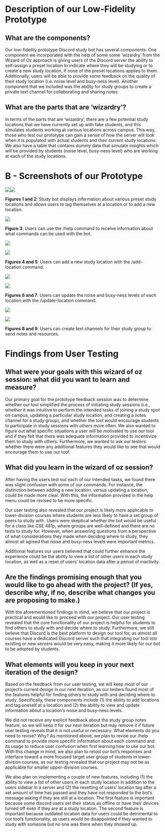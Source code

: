 # Description of our Low-Fidelity Prototype

## What are the components?

Our low-fidelity prototype Discord study bot has several components. One component we incorporated with the help of some some ‘wizardry’ from the Wizard of Oz approach is giving users of the Discord server the ability to self-assign a preset location to indicate where they will be studying or to create a new study location, if none of the preset locations applies to them. Additionally, users will be able to provide some feedback on the quality of their study location (i.e. noise level and busy-ness level). Another component that we included was the ability for study groups to create a private text channel for collaborating and sharing notes.

## What are the parts that are ‘wizardry’?

In terms of the parts that are ‘wizardry’, there are a few potential study locations that we have currently set up with fake students, and this simulates students working at various locations across campus. This way, those who test our prototype can gain a sense of how the server will look when it is populated with actual students and their current study locations. We also have a table that contains dummy data that simulate insights which will be provided by students (noise level, busy-ness level) who are working at each of the study locations.

# B - Screenshots of our Prototype

![](images/G3-2.png)![](images/G3-6.png)

**Figures 1 and 2**: Study bot displays information about various preset study locations and allows users to tag themselves at a location or to add a new location.

![](images/G3-9.png)

**Figure 3**: Users can use the /help command to receive information about what commands can be used with the bot.

![](images/G3-3.png)

![](images/G3-7.png)

**Figures 4 and 5**: Users can add a new study location with the /add-location command.

![](images/G3-1.png)

![](images/G3-8.png)

**Figures 6 and 7**: Users can update the noise and busy-ness levels of each location with the /update-location command.

![](images/G3-4.png)

![](images/image5.png)

**Figures 8 and 9**: Users can create text channels for their study group to send notes and resources.

# Findings from User Testing

## What were your goals with this wizard of oz session: what did you want to learn and measure?

Our primary goal for the prototype feedback session was to determine whether our tool simplified the process of initiating study sessions (i.e., whether it was intuitive to perform the intended tasks of joining a study spot on campus, updating a particular study location, and creating a notes channel for a study group), and whether the tool would encourage students to participate in study sessions with others more often. We also wanted to figure out what specific situations a user will be motivated to use our tool and if they felt that there was adequate information provided to incentivize them to study with others. Furthermore, we wanted to ask our testers whether there were any additional features they would like to see that would encourage them to use our tool.

## What did you learn in the wizard of oz session?  

After having the users test out each of our intended tasks, we found there was slight confusion with some of our commands. For instance, the distinction between adding a new location, versus updating a location, could be made more clear. With this, the information provided in the help menu could be revised to be more specific.

Our user testing also revealed that our project is likely more applicable to lower-division courses where students are less likely to have a set group of peers to study with. Users were skeptical whether the bot would be useful for a class like CSE 481p, where groups are well-defined and there are no tests to study for. However, when answering questions from a perspective of what considerations they made when deciding where to study, they almost all agreed that noise and busy-ness levels were important metrics.

Additional features our users believed that could further enhance the experience could be the ability to view a list of other users in each study location, as well as a reset of users’ location data after a period of inactivity.

## Are the findings promising enough that you would like to go ahead with the project? (If yes, describe why, if no, describe what changes you are proposing to make.) 

With the aforementioned findings in mind, we believe that our project is practical and would like to proceed with our project. Our user testing revealed that the core functionality of our project is helpful for students to find others to study with and decide where to study. Furthermore, we still believe that Discord is the best platform to design our tool for, as almost all courses have a dedicated Discord server such that integrating our tool into existing or new servers would be very easy, making it more likely for our bot to be adopted by students.

## What elements will you keep in your next iteration of the design? 

Based on the feedback from our user testing, we will keep most of our project’s current design in our next iteration, as our testers found most of the features helpful for finding others to study with and deciding where to study. Specifically, these components include (1) the ability to add locations and tag oneself at a location and (2) the ability to view and update information about a location’s noise and busy-ness levels. 

We did not receive any explicit feedback about the study group notes feature, so we will keep it for our next iteration but may remove it if future user testing reveals that it is not useful or necessary.
What elements do you need to revise? Why?
As mentioned above, we plan to revise our /help command to provide more specific information about each command and its usage to reduce user confusion when first learning how to use our bot. With this change in mind, we also plan to retool our bot’s responses and interface toward a more focused target user group of students in lower-division courses, as our testing revealed that our project may not be as applicable for smaller upper-division courses. 

We also plan on implementing a couple of new features, including (1)  the ability to view a list of other users in each study location in addition to the users sidebar in a server and (2) the resetting of users’ location tag after a set amount of time has passed and they have not responded to the bot’s message asking if they are still at a location. The first feature is important because some discord users set their status as offline or have their devices turned off even if they are at a study location. The second feature is important because outdated location data for users could be detrimental to our tool’s functionality, as users would be disappointed if they wanted to study with someone but no one was there when they showed up. 
